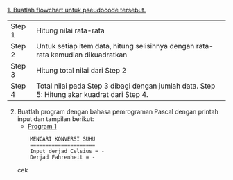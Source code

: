 [1. Buatlah flowchart untuk pseudocode tersebut.](/Praktikum/2Praktikum/Modul/1.flowchartSD/flowchartSD.pdf)

<table>
    <tr>
        <td>Step 1</td>
        <td>Hitung nilai rata-rata</td>
    </tr>
    <tr>
        <td>Step 2</td>
        <td>Untuk setiap item data, hitung selisihnya dengan rata-rata kemudian dikuadratkan</td>
    </tr>
    <tr>
        <td>Step 3</td>
        <td>Hitung total nilai dari Step 2</td>
    </tr>
    <tr>
        <td>Step 4</td>
        <td>Total nilai pada Step 3 dibagi dengan jumlah data. Step 5: Hitung akar kuadrat dari Step 4.</td>
    </tr>
</table>

2. Buatlah program dengan bahasa pemrograman Pascal dengan printah input dan tampilan berikut:
    - [Program 1](/Praktikum/2Praktikum/Modul/2.Konversi_Suhu/2.Konversi_Suhu.pas)
    ```
        MENCARI KONVERSI SUHU
        =====================
        Input derjad Celsius = -
        Derjad Fahrenheit = -
    ```
    cek